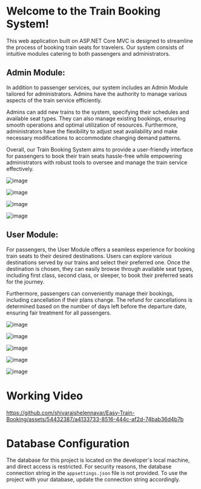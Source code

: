 # Welcome to the Train Booking System!

This web application built on ASP.NET Core MVC is designed to streamline the process of booking train seats for travelers. Our system consists of intuitive modules catering to both passengers and administrators.

## Admin Module:

In addition to passenger services, our system includes an Admin Module tailored for administrators. Admins have the authority to manage various aspects of the train service efficiently.

Admins can add new trains to the system, specifying their schedules and available seat types. They can also manage existing bookings, ensuring smooth operations and optimal utilization of resources. Furthermore, administrators have the flexibility to adjust seat availability and make necessary modifications to accommodate changing demand patterns.

Overall, our Train Booking System aims to provide a user-friendly interface for passengers to book their train seats hassle-free while empowering administrators with robust tools to oversee and manage the train service effectively.


![image](https://github.com/shivarajshelennavar/Easy-Train-Booking/assets/54432387/1899a777-2fcf-47cb-b9e9-47ac3c24638f)


![image](https://github.com/shivarajshelennavar/Easy-Train-Booking/assets/54432387/42aaa5cb-110c-496d-9924-34f49e224e27)

![image](https://github.com/shivarajshelennavar/Easy-Train-Booking/assets/54432387/410882df-97d1-4e77-9d8f-68a18a14316f)


![image](https://github.com/shivarajshelennavar/Easy-Train-Booking/assets/54432387/9a5b5bcd-2ef3-49f3-978d-23a7bf4e0e34)


## User Module:

For passengers, the User Module offers a seamless experience for booking train seats to their desired destinations. Users can explore various destinations served by our trains and select their preferred one. Once the destination is chosen, they can easily browse through available seat types, including first class, second class, or sleeper, to book their preferred seats for the journey.

Furthermore, passengers can conveniently manage their bookings, including cancellation if their plans change. The refund for cancellations is determined based on the number of days left before the departure date, ensuring fair treatment for all passengers.

![image](https://github.com/shivarajshelennavar/Easy-Train-Booking/assets/54432387/333aad89-a083-47aa-8a08-5e2db7c568a6)


![image](https://github.com/shivarajshelennavar/Easy-Train-Booking/assets/54432387/a6e44a2e-c174-4dd0-a4f8-305577f12222)


![image](https://github.com/shivarajshelennavar/Easy-Train-Booking/assets/54432387/a07ff858-d843-4bc3-a579-93f1908d9676)

![image](https://github.com/shivarajshelennavar/Easy-Train-Booking/assets/54432387/2a9e0a86-e3fd-454e-b1fb-30e22202c23a)

![image](https://github.com/shivarajshelennavar/Easy-Train-Booking/assets/54432387/90fde09d-78be-4b65-b18b-e0d0848e8119)

# Working Video


https://github.com/shivarajshelennavar/Easy-Train-Booking/assets/54432387/a4133733-8516-444c-af2d-74bab36d4b7b



# Database Configuration

The database for this project is located on the developer's local machine, and direct access is restricted. For security reasons, the database connection string in the `appsettings.json` file is not provided. To use the project with your database, update the connection string accordingly.

















